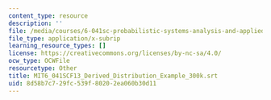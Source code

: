 ```yaml
---
content_type: resource
description: ''
file: /media/courses/6-041sc-probabilistic-systems-analysis-and-applied-probability-fall-2013/8d58b7c729fc539f80202ea060b30d11_MIT6_041SCF13_Derived_Distribution_Example_300k.vtt
file_type: application/x-subrip
learning_resource_types: []
license: https://creativecommons.org/licenses/by-nc-sa/4.0/
ocw_type: OCWFile
resourcetype: Other
title: MIT6_041SCF13_Derived_Distribution_Example_300k.srt
uid: 8d58b7c7-29fc-539f-8020-2ea060b30d11
---
```


